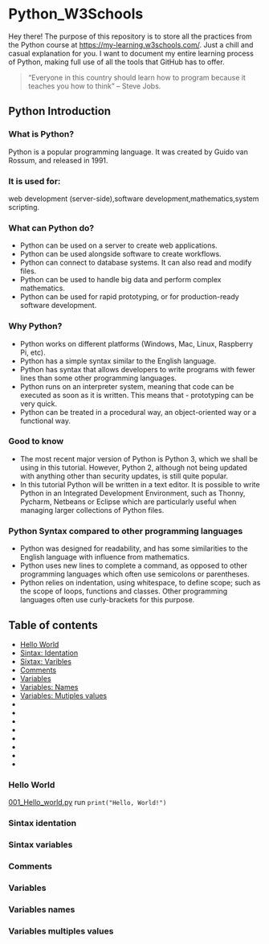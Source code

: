 # Python_W3Schools
Hey there! The purpose of this repository is to store all the practices from the Python course at https://my-learning.w3schools.com/. Just a chill and casual explanation for you.
I want to document my entire learning process of Python, making full use of all the tools that GitHub has to offer.

> “Everyone in this country should learn how to program because it teaches you how to think”
> – Steve Jobs.

## Python Introduction

### What is Python?
Python is a popular programming language. It was created by Guido van Rossum, and released in 1991.

### It is used for:
web development (server-side),software development,mathematics,system scripting.

### What can Python do?
- Python can be used on a server to create web applications.
- Python can be used alongside software to create workflows.
- Python can connect to database systems. It can also read and modify files.
- Python can be used to handle big data and perform complex mathematics.
- Python can be used for rapid prototyping, or for production-ready software development.

### Why Python?
- Python works on different platforms (Windows, Mac, Linux, Raspberry Pi, etc).
- Python has a simple syntax similar to the English language.
- Python has syntax that allows developers to write programs with fewer lines than some other programming languages.
- Python runs on an interpreter system, meaning that code can be executed as soon as it is written. This means that - prototyping can be very quick.
- Python can be treated in a procedural way, an object-oriented way or a functional way.

### Good to know
- The most recent major version of Python is Python 3, which we shall be using in this tutorial. However, Python 2, although not being updated with anything other than security updates, is still quite popular.
- In this tutorial Python will be written in a text editor. It is possible to write Python in an Integrated Development Environment, such as Thonny, Pycharm, Netbeans or Eclipse which are particularly useful when managing larger collections of Python files.

### Python Syntax compared to other programming languages
- Python was designed for readability, and has some similarities to the English language with influence from mathematics.
- Python uses new lines to complete a command, as opposed to other programming languages which often use semicolons or parentheses.
- Python relies on indentation, using whitespace, to define scope; such as the scope of loops, functions and classes. Other programming languages often use curly-brackets for this purpose.

## Table of contents

- [Hello World](#hello-world)
- [Sintax: Identation](#sintax-identation)
- [Sixtax: Varibles](#sintax-variables)
- [Comments](#comments)
- [Variables](#variables)
- [Variables: Names](#variables-names)
- [Variables: Mutiples values](#variables-mutiples-values)
- []()
- []()
- []()
- []()
- []()
- []()
- []()
- []()
### Hello World
[001_Hello_world.py](https://github.com/diegogallegof/Python_W3Schools/blob/main/01_Python_Tutorial/001_Hello_world.py) run `print("Hello, World!")`

### Sintax identation

### Sintax variables

### Comments

### Variables

### Variables names

### Variables multiples values

